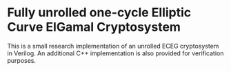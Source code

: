 # Fully unrolled one-cycle Elliptic Curve ElGamal Cryptosystem

This is a small research implementation of an unrolled ECEG cryptosystem in Verilog.
An additional C++ implementation is also provided for verification purposes.

